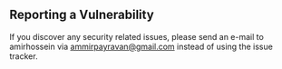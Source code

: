 ## Reporting a Vulnerability

 If you discover any security related issues, please send an e-mail to amirhossein via ammirpayravan@gmail.com instead of using the issue tracker.
